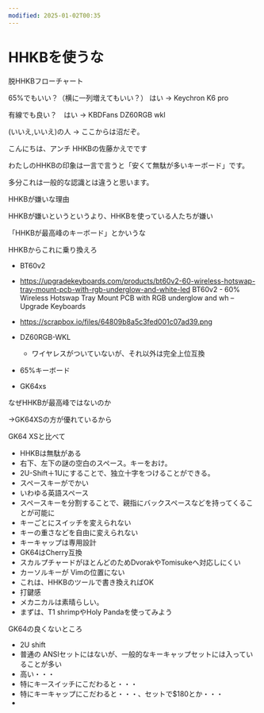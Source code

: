 ```yaml
---
modified: 2025-01-02T00:35
---
```

# HHKBを使うな

脱HHKBフローチャート

65%でもいい？（横に一列増えてもいい？） はい → Keychron K6 pro

有線でも良い？　はい → KBDFans DZ60RGB wkl

(いいえ,いいえ)の人 → ここからは沼だぞ。

こんにちは、アンチ HHKBの佐藤かえでです

わたしのHHKBの印象は一言で言うと「安くて無駄が多いキーボード」です。

多分これは一般的な認識とは違うと思います。

HHKBが嫌いな理由

HHKBが嫌いというというより、HHKBを使っている人たちが嫌い

「HHKBが最高峰のキーボード」とかいうな

HHKBからこれに乗り換えろ

- BT60v2  
- https://upgradekeyboards.com/products/bt60v2-60-wireless-hotswap-tray-mount-pcb-with-rgb-underglow-and-white-led BT60v2 - 60% Wireless Hotswap Tray Mount PCB with RGB underglow and wh – Upgrade Keyboards  
- https://scrapbox.io/files/64809b8a5c3fed001c07ad39.png  

- DZ60RGB-WKL
    - ワイヤレスがついていないが、それ以外は完全上位互換
- 65%キーボード
- GK64xs

なぜHHKBが最高峰ではないのか

→GK64XSの方が優れているから

GK64 XSと比べて

- HHKBは無駄がある  
- 右下、左下の謎の空白のスペース。キーをおけ。  
- 2U-Shift＋1Uにすることで、独立十字をつけることができる。  
- スペースキーがでかい  
- いわゆる英語スペース  
- スペースキーを分割することで、親指にバックスペースなどを持ってくることが可能に  
- キーごとにスイッチを変えられない  
- キーの重さなどを自由に変えられない  
- キーキャップは専用設計  
- GK64はCherry互換  
- スカルプチャードがほとんどのためDvorakやTomisukeへ対応しにくい  
- カーソルキーが Vimの位置にない  
- これは、HHKBのツールで書き換えればOK  
- 打鍵感  
- メカニカルは素晴らしい。  
- まずは、T1 shrimpやHoly Pandaを使ってみよう  

GK64の良くないところ

- 2U shift  
- 普通の ANSIセットにはないが、一般的なキーキャップセットには入っていることが多い  
- 高い・・・  
- 特にキースイッチにこだわると・・・  
- 特にキーキャップにこだわると・・・、セットで$180とか・・・  
-